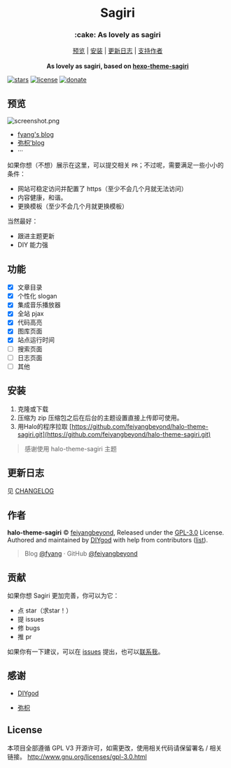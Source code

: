 <h1 align="center">Sagiri</h1>
<h3 align="center">:cake: As lovely as sagiri</h3>

<p align="center">
  <a href="https://blog.tsxygfy.cn">预览</a> | <a href="#安装">安装</a> | <a href="https://blog.tsxygfy.cn/s/changelog.html">更新日志</a> | <a href="#贡献">支持作者</a>
  <br />
  <br />
    <b>As lovely as sagiri, based on <a href="https://github.com/DIYgod/hexo-theme-sagiri">hexo-theme-sagiri</a></b></p>
    
[![stars](https://flat.badgen.net/github/stars/feiyangbeyond/halo-theme-sagiri?icon=github)](https://github.com/feiyangbeyond/halo-theme-sagiri) [![license](https://img.shields.io/badge/license-GPL%203-blue.svg?style=flat-square)](https://github.com/feiyangbeyond/halo-theme-sagiri/blob/master/LICENSE) [![donate](https://img.shields.io/badge/$-donate-ff69b4.svg?style=flat-square)](https://github.com/feiyangbeyond/halo-theme-sagiri#donate)

## 预览

![screenshot.png](https://i.loli.net/2020/05/12/r1cDZ3iGFsfpPVk.png)



- [fyang's blog](https://blog.tsxygfy.cn)
- [弥枳'blog](https://blog.coor.top)
- ···

如果你想（不想）展示在这里，可以提交相关 `PR`；不过呢，需要满足一些小小的条件：

- 网站可稳定访问并配置了 https（至少不会几个月就无法访问）
- 内容健康，和谐。
- 更换模板（至少不会几个月就更换模板）

当然最好：

- 跟进主题更新
- DIY 能力强

## 功能

- [x] 文章目录
- [x] 个性化 slogan
- [x] 集成音乐播放器
- [x] 全站 pjax
- [x] 代码高亮
- [x] 图库页面
- [x] 站点运行时间
- [ ] 搜索页面
- [ ] 日志页面
- [ ] 其他

## 安装

1. 克隆或下载
2. 压缩为 zip 压缩包之后在后台的主题设置直接上传即可使用。
3. 用Halo的程序拉取 [https://github.com/feiyangbeyond/halo-theme-sagiri.git](https://github.com/feiyangbeyond/halo-theme-sagiri.git)
> 感谢使用 halo-theme-sagiri 主题

## 更新日志

见 [CHANGELOG](https://blog.tsxygfy.cn/s/changelog.html)

## 作者

**halo-theme-sagiri** © [feiyangbeyond](https://github.com/feiyangbeyond), Released under the [GPL-3.0](./LICENSE) License.<br>
Authored and maintained by [DIYgod](https://diygod.me) with help from contributors ([list](https://github.com/feiyangbeyond/halo-theme-sagiri/contributors)).

> Blog [@fyang](https://blog.tsxygfy.cn) · GitHub [@feiyangbeyond](https://github.com/feiyangbeyond)

## 贡献

如果你想 Sagiri 更加完善，你可以为它：

- 点 star（求star！）
- 提 issues
- 修 bugs
- 推 pr

如果你有一下建议，可以在 [issues](https://github.com/feiyangbeyond/halo-theme-sagiri/issues) 提出，也可以[联系我](https://blog.tsxygfy.cn)。

## 感谢

- [DIYgod](https://diygod.me/)

- [弥枳](https://blog.coor.top)

## License

本项目全部遵循 GPL V3 开源许可，如需更改，使用相关代码请保留署名 / 相关链接。
http://www.gnu.org/licenses/gpl-3.0.html
